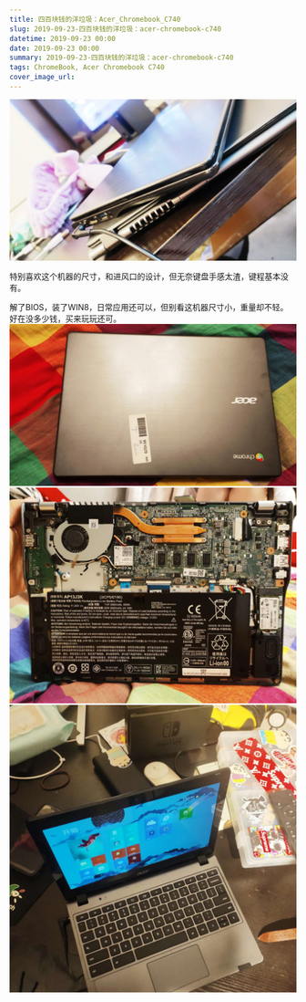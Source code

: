 ```yaml
---
title: 四百块钱的洋垃圾：Acer_Chromebook_C740
slug: 2019-09-23-四百块钱的洋垃圾：acer-chromebook-c740
datetime: 2019-09-23 00:00
date: 2019-09-23 00:00
summary: 2019-09-23-四百块钱的洋垃圾：acer-chromebook-c740
tags: ChromeBook, Acer Chromebook C740
cover_image_url: 
---
```

![94267-zzctjggn62j.png](../assets/2020/10/3608909209.png)
<!--more-->特别喜欢这个机器的尺寸，和进风口的设计，但无奈键盘手感太渣，键程基本没有。
解了BIOS，装了WIN8，日常应用还可以，但别看这机器尺寸小，重量却不轻。
好在没多少钱，买来玩玩还可。
![04886-04j00avhrc5i.png](../assets/2020/10/1656871463.png)
![26498-z8np4ur5h5h.png](../assets/2020/10/3503104804.png)
![35410-yp19e0q9oo.png](../assets/2020/10/3227304164.png)